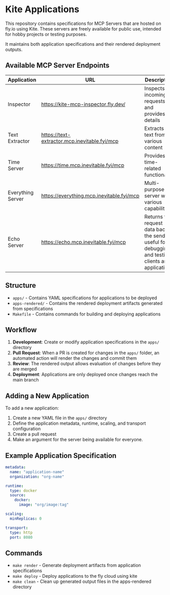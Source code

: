# Kite Applications

This repository contains specifications for MCP Servers that are hosted on fly.io using Kite. These servers are freely available for public use, intended for hobby projects or testing purposes.

It maintains both application specifications and their rendered deployment outputs.

## Available MCP Server Endpoints

| Application | URL | Description |
|-------------|-----|-------------|
| Inspector | https://kite-mcp-inspector.fly.dev/ | Inspects incoming requests and provides details |
| Text Extractor | https://text-extractor.mcp.inevitable.fyi/mcp | Extracts text from various content |
| Time Server | https://time.mcp.inevitable.fyi/mcp | Provides time-related functionality |
| Everything Server | https://everything.mcp.inevitable.fyi/mcp | Multi-purpose server with various capabilities |
| Echo Server | https://echo.mcp.inevitable.fyi/mcp | Returns the request data back to the sender, useful for debugging and testing clients and applications |

## Structure

- `apps/` - Contains YAML specifications for applications to be deployed
- `apps-rendered/` - Contains the rendered deployment artifacts generated from specifications
- `Makefile` - Contains commands for building and deploying applications

## Workflow

1. **Development**: Create or modify application specifications in the `apps/` directory
2. **Pull Request**: When a PR is created for changes in the `apps/` folder, an automated action will render the changes and commit them
3. **Review**: The rendered output allows evaluation of changes before they are merged
4. **Deployment**: Applications are only deployed once changes reach the main branch

## Adding a New Application

To add a new application:

1. Create a new YAML file in the `apps/` directory
2. Define the application metadata, runtime, scaling, and transport configuration
3. Create a pull request
4. Make an argument for the server being available for everyone.

## Example Application Specification

```yaml
metadata:
  name: "application-name"
  organization: "org-name"

runtime:
  type: docker
  source:
    docker:
      image: "org/image:tag"

scaling:
  minReplicas: 0

transport:
  type: http
  port: 8080
```

## Commands

- `make render` - Generate deployment artifacts from application specifications
- `make deploy` - Deploy applications to the fly cloud using kite
- `make clean` - Clean up generated output files in the apps-rendered directory

